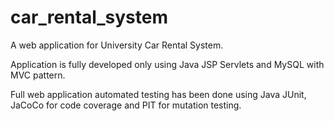 # car_rental_system
A web application for University Car Rental System. 

Application is fully developed only using Java JSP Servlets and MySQL with MVC pattern.

Full web application automated testing has been done using Java JUnit, JaCoCo for code coverage and PIT for mutation testing.
